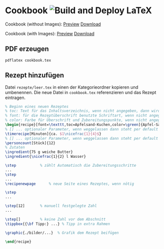# Cookbook ![Build and Deploy LaTeX](https://github.com/maxklenk/cookbook/workflows/Build%20and%20Deploy%20LaTeX/badge.svg?branch=master)

Cookbook (without Images): 
[Preview](https://github.com/maxklenk/cookbook/blob/gh-pages/cookbook.pdf)
[Download](https://github.com/maxklenk/cookbook/raw/gh-pages/cookbook.pdf)

Cookbook (with Images): 
[Preview](https://github.com/maxklenk/cookbook/blob/gh-pages/cookbook_images.pdf)
[Download](https://github.com/maxklenk/cookbook/raw/gh-pages/cookbook_images.pdf)

## PDF erzeugen

```
pdflatex cookbook.tex
```

## Rezept hinzufügen

Datei `rezepte/leer.tex` in einen der Kategorieordner kopieren und umbenennen.
Die neue Datei in `cookbook.tex` referenzieren und das Rezept eintragen.

```LaTex
% Beginn eines neuen Rezeptes
% toc: Text für das Inhaltsverzeichnis, wenn nicht angegeben, dann wird der feste Parameter in den {}-Klammern genommen
% font: für die Rezeptüberschrift benutzte Schriftart, wenn nicht angegeben, wird default genutzt
% color: Farbe für Überschrift und Zubereitungspunkte, wenn nicht angegeben, wird default genommen
\begin{recipe}[font=\texttt,toc=Apfelsand-Kuchen,color=\green]{Apfel-Sandkuchen}
% ﻿[] ... optionaler Parameter, wenn weggelassen dann steht per default "Stunden"
\timerecipe[Minuten]{ca. $1\nicefrac{1}{4}$}
% [] ... optionaler Parameter, wenn weggelassen dann steht per default "Personen"
\personcount[Stück]{12} 
% Zutaten
\ingredient{75 g weiche Butter}
\ingredient{\nicefrac{1}{2} l Wasser}

\step			% zählt Automatisch die Zubereitungsschritte
...
\step
...
\recipenewpage		% neue Seite eines Rezeptes, wenn nötig

\step
...

\step[12] 		% manuell festgelegte Zahl
...

\step[]			% keine Zahl vor dem Abschnitt
\tippbox{{\bf Tipp:} ...} % Tipp in extra Rahmen

\graphic{./bilder/...}	% Grafik dem Rezept beifügen

\end{recipe}
```

